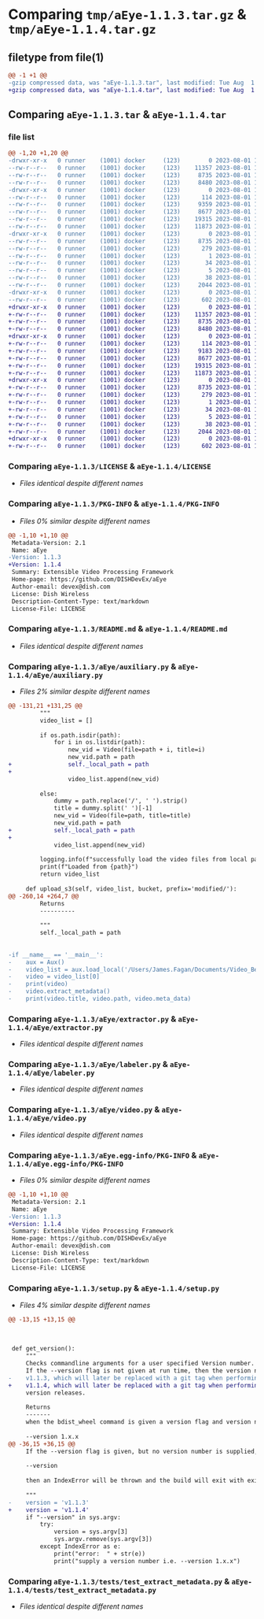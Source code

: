 # Comparing `tmp/aEye-1.1.3.tar.gz` & `tmp/aEye-1.1.4.tar.gz`

## filetype from file(1)

```diff
@@ -1 +1 @@
-gzip compressed data, was "aEye-1.1.3.tar", last modified: Tue Aug  1 15:21:15 2023, max compression
+gzip compressed data, was "aEye-1.1.4.tar", last modified: Tue Aug  1 15:28:39 2023, max compression
```

## Comparing `aEye-1.1.3.tar` & `aEye-1.1.4.tar`

### file list

```diff
@@ -1,20 +1,20 @@
-drwxr-xr-x   0 runner    (1001) docker     (123)        0 2023-08-01 15:21:15.144424 aEye-1.1.3/
--rw-r--r--   0 runner    (1001) docker     (123)    11357 2023-08-01 15:21:04.000000 aEye-1.1.3/LICENSE
--rw-r--r--   0 runner    (1001) docker     (123)     8735 2023-08-01 15:21:15.144424 aEye-1.1.3/PKG-INFO
--rw-r--r--   0 runner    (1001) docker     (123)     8480 2023-08-01 15:21:04.000000 aEye-1.1.3/README.md
-drwxr-xr-x   0 runner    (1001) docker     (123)        0 2023-08-01 15:21:15.144424 aEye-1.1.3/aEye/
--rw-r--r--   0 runner    (1001) docker     (123)      114 2023-08-01 15:21:04.000000 aEye-1.1.3/aEye/__init__.py
--rw-r--r--   0 runner    (1001) docker     (123)     9359 2023-08-01 15:21:04.000000 aEye-1.1.3/aEye/auxiliary.py
--rw-r--r--   0 runner    (1001) docker     (123)     8677 2023-08-01 15:21:04.000000 aEye-1.1.3/aEye/extractor.py
--rw-r--r--   0 runner    (1001) docker     (123)    19315 2023-08-01 15:21:04.000000 aEye-1.1.3/aEye/labeler.py
--rw-r--r--   0 runner    (1001) docker     (123)    11873 2023-08-01 15:21:04.000000 aEye-1.1.3/aEye/video.py
-drwxr-xr-x   0 runner    (1001) docker     (123)        0 2023-08-01 15:21:15.144424 aEye-1.1.3/aEye.egg-info/
--rw-r--r--   0 runner    (1001) docker     (123)     8735 2023-08-01 15:21:15.000000 aEye-1.1.3/aEye.egg-info/PKG-INFO
--rw-r--r--   0 runner    (1001) docker     (123)      279 2023-08-01 15:21:15.000000 aEye-1.1.3/aEye.egg-info/SOURCES.txt
--rw-r--r--   0 runner    (1001) docker     (123)        1 2023-08-01 15:21:15.000000 aEye-1.1.3/aEye.egg-info/dependency_links.txt
--rw-r--r--   0 runner    (1001) docker     (123)       34 2023-08-01 15:21:15.000000 aEye-1.1.3/aEye.egg-info/requires.txt
--rw-r--r--   0 runner    (1001) docker     (123)        5 2023-08-01 15:21:15.000000 aEye-1.1.3/aEye.egg-info/top_level.txt
--rw-r--r--   0 runner    (1001) docker     (123)       38 2023-08-01 15:21:15.144424 aEye-1.1.3/setup.cfg
--rw-r--r--   0 runner    (1001) docker     (123)     2044 2023-08-01 15:21:04.000000 aEye-1.1.3/setup.py
-drwxr-xr-x   0 runner    (1001) docker     (123)        0 2023-08-01 15:21:15.144424 aEye-1.1.3/tests/
--rw-r--r--   0 runner    (1001) docker     (123)      602 2023-08-01 15:21:04.000000 aEye-1.1.3/tests/test_extract_metadata.py
+drwxr-xr-x   0 runner    (1001) docker     (123)        0 2023-08-01 15:28:39.810328 aEye-1.1.4/
+-rw-r--r--   0 runner    (1001) docker     (123)    11357 2023-08-01 15:28:28.000000 aEye-1.1.4/LICENSE
+-rw-r--r--   0 runner    (1001) docker     (123)     8735 2023-08-01 15:28:39.810328 aEye-1.1.4/PKG-INFO
+-rw-r--r--   0 runner    (1001) docker     (123)     8480 2023-08-01 15:28:28.000000 aEye-1.1.4/README.md
+drwxr-xr-x   0 runner    (1001) docker     (123)        0 2023-08-01 15:28:39.810328 aEye-1.1.4/aEye/
+-rw-r--r--   0 runner    (1001) docker     (123)      114 2023-08-01 15:28:28.000000 aEye-1.1.4/aEye/__init__.py
+-rw-r--r--   0 runner    (1001) docker     (123)     9183 2023-08-01 15:28:28.000000 aEye-1.1.4/aEye/auxiliary.py
+-rw-r--r--   0 runner    (1001) docker     (123)     8677 2023-08-01 15:28:28.000000 aEye-1.1.4/aEye/extractor.py
+-rw-r--r--   0 runner    (1001) docker     (123)    19315 2023-08-01 15:28:28.000000 aEye-1.1.4/aEye/labeler.py
+-rw-r--r--   0 runner    (1001) docker     (123)    11873 2023-08-01 15:28:28.000000 aEye-1.1.4/aEye/video.py
+drwxr-xr-x   0 runner    (1001) docker     (123)        0 2023-08-01 15:28:39.810328 aEye-1.1.4/aEye.egg-info/
+-rw-r--r--   0 runner    (1001) docker     (123)     8735 2023-08-01 15:28:39.000000 aEye-1.1.4/aEye.egg-info/PKG-INFO
+-rw-r--r--   0 runner    (1001) docker     (123)      279 2023-08-01 15:28:39.000000 aEye-1.1.4/aEye.egg-info/SOURCES.txt
+-rw-r--r--   0 runner    (1001) docker     (123)        1 2023-08-01 15:28:39.000000 aEye-1.1.4/aEye.egg-info/dependency_links.txt
+-rw-r--r--   0 runner    (1001) docker     (123)       34 2023-08-01 15:28:39.000000 aEye-1.1.4/aEye.egg-info/requires.txt
+-rw-r--r--   0 runner    (1001) docker     (123)        5 2023-08-01 15:28:39.000000 aEye-1.1.4/aEye.egg-info/top_level.txt
+-rw-r--r--   0 runner    (1001) docker     (123)       38 2023-08-01 15:28:39.810328 aEye-1.1.4/setup.cfg
+-rw-r--r--   0 runner    (1001) docker     (123)     2044 2023-08-01 15:28:28.000000 aEye-1.1.4/setup.py
+drwxr-xr-x   0 runner    (1001) docker     (123)        0 2023-08-01 15:28:39.810328 aEye-1.1.4/tests/
+-rw-r--r--   0 runner    (1001) docker     (123)      602 2023-08-01 15:28:28.000000 aEye-1.1.4/tests/test_extract_metadata.py
```

### Comparing `aEye-1.1.3/LICENSE` & `aEye-1.1.4/LICENSE`

 * *Files identical despite different names*

### Comparing `aEye-1.1.3/PKG-INFO` & `aEye-1.1.4/PKG-INFO`

 * *Files 0% similar despite different names*

```diff
@@ -1,10 +1,10 @@
 Metadata-Version: 2.1
 Name: aEye
-Version: 1.1.3
+Version: 1.1.4
 Summary: Extensible Video Processing Framework
 Home-page: https://github.com/DISHDevEx/aEye
 Author-email: devex@dish.com
 License: Dish Wireless
 Description-Content-Type: text/markdown
 License-File: LICENSE
```

### Comparing `aEye-1.1.3/README.md` & `aEye-1.1.4/README.md`

 * *Files identical despite different names*

### Comparing `aEye-1.1.3/aEye/auxiliary.py` & `aEye-1.1.4/aEye/auxiliary.py`

 * *Files 2% similar despite different names*

```diff
@@ -131,21 +131,25 @@
         """
         video_list = []
 
         if os.path.isdir(path):
             for i in os.listdir(path):
                 new_vid = Video(file=path + i, title=i)
                 new_vid.path = path
+                self._local_path = path
+
                 video_list.append(new_vid)
 
         else:
             dummy = path.replace('/', ' ').strip()
             title = dummy.split(' ')[-1]
             new_vid = Video(file=path, title=title)
             new_vid.path = path
+            self._local_path = path
+
             video_list.append(new_vid)
 
         logging.info(f"successfully load the video files from local path: {path}")
         print(f"Loaded from {path}")
         return video_list
 
     def upload_s3(self, video_list, bucket, prefix='modified/'):
@@ -260,14 +264,7 @@
         Returns
         ----------
 
         """
         self._local_path = path
 
 
-if __name__ == '__main__':
-    aux = Aux()
-    video_list = aux.load_local('/Users/James.Fagan/Documents/Video_Benchmark_Car.mp4')
-    video = video_list[0]
-    print(video)
-    video.extract_metadata()
-    print(video.title, video.path, video.meta_data)
```

### Comparing `aEye-1.1.3/aEye/extractor.py` & `aEye-1.1.4/aEye/extractor.py`

 * *Files identical despite different names*

### Comparing `aEye-1.1.3/aEye/labeler.py` & `aEye-1.1.4/aEye/labeler.py`

 * *Files identical despite different names*

### Comparing `aEye-1.1.3/aEye/video.py` & `aEye-1.1.4/aEye/video.py`

 * *Files identical despite different names*

### Comparing `aEye-1.1.3/aEye.egg-info/PKG-INFO` & `aEye-1.1.4/aEye.egg-info/PKG-INFO`

 * *Files 0% similar despite different names*

```diff
@@ -1,10 +1,10 @@
 Metadata-Version: 2.1
 Name: aEye
-Version: 1.1.3
+Version: 1.1.4
 Summary: Extensible Video Processing Framework
 Home-page: https://github.com/DISHDevEx/aEye
 Author-email: devex@dish.com
 License: Dish Wireless
 Description-Content-Type: text/markdown
 License-File: LICENSE
```

### Comparing `aEye-1.1.3/setup.py` & `aEye-1.1.4/setup.py`

 * *Files 4% similar despite different names*

```diff
@@ -13,15 +13,15 @@
 
 
 
 def get_version():
     """
     Checks commandline arguments for a user specified Version number.
     If the --version flag is not given at run time, then the version number is defaulted to
-    v1.1.3, which will later be replaced with a git tag when performing
+    v1.1.4, which will later be replaced with a git tag when performing
     version releases.
 
     Returns
     -------
     when the bdist_wheel command is given a version flag and version number, such as:
 
     --version 1.x.x
@@ -36,15 +36,15 @@
     If the --version flag is given, but no version number is supplied, such as:
 
     --version
 
     then an IndexError will be thrown and the build will exit with exit status 1.
 
     """
-    version = 'v1.1.3'
+    version = 'v1.1.4'
     if "--version" in sys.argv:
         try:
             version = sys.argv[3]
             sys.argv.remove(sys.argv[3])
         except IndexError as e:
             print("error:  " + str(e))
             print("supply a version number i.e. --version 1.x.x")
```

### Comparing `aEye-1.1.3/tests/test_extract_metadata.py` & `aEye-1.1.4/tests/test_extract_metadata.py`

 * *Files identical despite different names*


